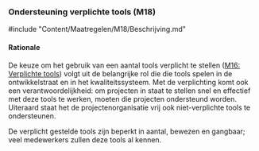 ### Ondersteuning verplichte tools (M18)

#include "Content/Maatregelen/M18/Beschrijving.md"

#### Rationale

De keuze om het gebruik van een aantal tools verplicht te stellen ([M16: Verplichte tools](#verplichte-tools-m16-)) volgt uit de belangrijke rol die die tools spelen in de ontwikkelstraat en in het kwaliteitssysteem. Met de verplichting komt ook een verantwoordelijkheid: om projecten in staat te stellen snel en effectief met deze tools te werken, moeten die projecten ondersteund worden. Uiteraard staat het de projectenorganisatie vrij ook niet-verplichte tools te ondersteunen.

De verplicht gestelde tools zijn beperkt in aantal, bewezen en gangbaar; veel medewerkers zullen deze tools al kennen.
